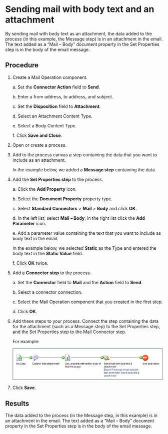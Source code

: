 # Sending mail with body text and an attachment 

<head>
  <meta name="guidename" content="Integration"/>
  <meta name="context" content="GUID-20660876-cdd4-46cf-9723-7becb6dcb9a0"/>
</head>


By sending mail with body text as an attachment, the data added to the process \(in this example, the Message step\) is in an attachment in the email. The text added as a “Mail – Body” document property in the Set Properties step is in the body of the email message.

## Procedure

1.  Create a Mail Operation component.

    a.  Set the **Connector Action** field to **Send**.

    b.  Enter a from address, to address, and subject.

    c.  Set the **Disposition** field to **Attachment**.

    d.  Select an Attachment Content Type.

    e.  Select a Body Content Type.

    f.  Click **Save and Close**.

2.  Open or create a process.

3.  Add to the process canvas a step containing the data that you want to include as an attachment.

    In the example below, we added a **Message step** containing the data.

4.  Add the **Set Properties step** to the process.

    a.  Click the **Add Property** icon.

    b.  Select the **Document Property** property type.

    c.  Select **Standard Connectors** \> **Mail** \> **Body** and click **OK**.

    d.  In the left list, select **Mail – Body**, in the right list click the **Add Parameter** icon.

    e.  Add a parameter value containing the text that you want to include as body text in the email.

    In the example below, we selected **Static** as the Type and entered the body text in the **Static Value** field.

    f.  Click **OK** twice.

5.  Add a **Connector step** to the process.

    a.  Set the **Connector** field to **Mail** and the **Action** field to **Send**.

    b.  Select a connector connection.

    c.  Select the Mail Operation component that you created in the first step.

    d.  Click **OK**.

6.  Add these steps to your process. Connect the step containing the data for the attachment \(such as a Message step\) to the Set Properties step, and the Set Properties step to the Mail Connector step.

    For example:

    ![Mail process.](../Images/process-dg-mail-connector-text-attachment_0ca8c2d0-8223-4e44-8e0b-fe706ccb53df.jpg)

7.  Click **Save**.

## Results

The data added to the process \(in the Message step, in this example\) is in an attachment in the email. The text added as a “Mail – Body” document property in the Set Properties step is in the body of the email message.